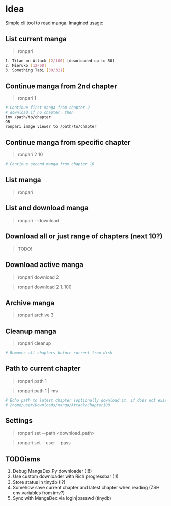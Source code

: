 # Idea

Simple cli tool to read manga. Imagined usage:

## List current manga

> ronpari

```bash
1. Titan on Attack [2/100] [downloaded up to 50]
2. Mieruko [12/60]
3. Something Tabi [30/321]
```

## Continue manga from 2nd chapter

> ronpari 1

```bash
# Continue first manga from chapter 2
# download if no chapter, then
imv /path/to/chapter
OR
ronpari image viewer to /path/to/chapter
```

## Continue manga from specific chapter

> ronpari 2 10

```bash
# Continue second manga from chapter 10
```

## List manga

> ronpari <manga name>

## List and download manga

> ronpari <manga name> --download

## Download all or just range of chapters (next 10?)

> TODO!

## Download active manga

> ronpari download 2

> ronpari download 2 1..100

## Archive manga

> ronpari archive 3

## Cleanup manga

> ronpari cleanup

```bash
# Removes all chapters before current from disk
```

## Path to current chapter

> ronpari path 1

> ronpari path 1 | imv

```bash
# Echo path to latest chapter (optionally download it, if does not exist)
# /home/user/Downloads/manga/Attack/Chapter100
```

## Settings

> ronpari set --path <download_path>

> ronpari set --user <user> --pass <pass>

## TODOisms

1. Debug MangaDex.Py downloader (!!!)
2. Use custom downloader with Rich progressbar (!!)
3. Store status in tinydb (!?)
4. Somehow save current chapter and latest chapter when reading (ZSH env variables from imv?)
5. Sync with MangaDex via login|passwd (tinydb)
